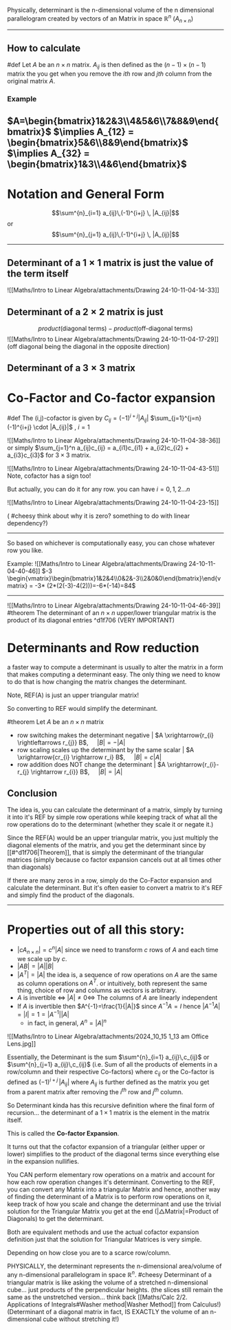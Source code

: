 Physically, determinant is the n-dimensional volume of the n dimensional parallelogram created by vectors of an Matrix in space $\mathbb{R}^n$ ($A_{n \times n}$)

---
## How to calculate 
#def Let $A$ be an $n \times n$ matrix. $A_{ij}$ is then defined as the $(n-1) \times (n-1)$ matrix the you get when you remove the $ith$ row and $jth$ column from the original matrix $A$.

### Example 

$A=\begin{bmatrix}1&2&3\\4&5&6\\7&8&9\end{bmatrix}$
$\implies A_{12} = \begin{bmatrix}5&6\\8&9\end{bmatrix}$
$\implies A_{32} = \begin{bmatrix}1&3\\4&6\end{bmatrix}$
---
# Notation and General Form

$$\sum^{n}_{i=1} a_{ij}\,(-1)^{i+j} \, |A_{ij}|$$ or $$\sum^{n}_{j=1} a_{ij}\,(-1)^{i+j} \, |A_{ij}|$$

---
Determinant of a $1 \times 1$ matrix is just the value of the term itself
---
![[Maths/Intro to Linear Algebra/attachments/Drawing 24-10-11-04-14-33]]

Determinant of a $2 \times 2$ matrix is just 
---
$$product(\text{diagonal terms}) - product(\text{off-diagonal terms})$$
![[Maths/Intro to Linear Algebra/attachments/Drawing 24-10-11-04-17-29]]
(off diagonal being the diagonal in the opposite direction)

Determinant of a $3 \times 3$ matrix
---
# Co-Factor and Co-factor expansion
#def The (i,j)-cofactor is given by $C_{ij}=(-1)^{i+j}|A_{ij}|$
$\sum_{j=1}^{j=n} (-1)^{i+j} \cdot |A_{ij}|$ , $i=1$

![[Maths/Intro to Linear Algebra/attachments/Drawing 24-10-11-04-38-36]]
or simply $\sum_{j=1}^n a_{ij}c_{ij} = a_{i1}c_{i1} + a_{i2}c_{i2} + a_{i3}c_{i3}$ for $3 \times 3$ matrix.

![[Maths/Intro to Linear Algebra/attachments/Drawing 24-10-11-04-43-51]]
Note, cofactor has a sign too!

But actually, you can do it for any row. you can have $i = 0,1,2 \dots n$

![[Maths/Intro to Linear Algebra/attachments/Drawing 24-10-11-04-23-15]]

( #cheesy think about why it is zero? something to do with linear dependency?)

---
So based on whichever is computationally easy, you can chose whatever row you like.

Example:
![[Maths/Intro to Linear Algebra/attachments/Drawing 24-10-11-04-40-46]]
$-3  \begin{vmatrix}\begin{bmatrix}1&2&4\\0&2&-3\\2&0&0\end{bmatrix}\end{vmatrix} = -3* (2*(2(-3)-4(2)))=-6*(-14)=84$

---
![[Maths/Intro to Linear Algebra/attachments/Drawing 24-10-11-04-46-39]]
#theorem The determinant of an $n \times n$ upper/lower triangular matrix is the product of its diagonal entries ^d1f706
(VERY IMPORTANT)
# Determinants and Row reduction
a faster way to compute a determinant is usually to alter the matrix in a form that makes computing a determinant easy. The only thing we need to know to do that is how changing the matrix changes the determinant.

Note, REF(A) is just an upper triangular matrix!

So converting to REF would simplify the determinant.

#theorem Let $A$ be an $n \times n$ matrix
- row switching makes the determinant negative | $A \xrightarrow{r_{i} \rightleftarrows r_{j}} B$, $\quad |B|=-|A|$
- row scaling scales up the determinant by the same scalar | $A \xrightarrow{cr_{i} \rightarrow r_i} B$, $\quad |B|=c|A|$
- row addition does NOT change the determinant | $A \xrightarrow{r_{i}-r_{j} \rightarrow r_{i}} B$, $\quad |B|=|A|$

## Conclusion
The idea is, you can calculate the determinant of a matrix, simply by turning it into it's REF by simple row operations while keeping track of what all the row operations do to the determinant (whether they scale it or negate it.)

Since the REF(A) would be an upper triangular matrix, you just multiply the diagonal elements of the matrix, and you get the determinant since by [[#^d1f706|Theorem]], that is simply the determinant of the triangular matrices (simply because co factor expansion cancels out at all times other than diagonals)

If there are many zeros in a row, simply do the Co-Factor expansion and calculate the determinant. But it's often easier to convert a matrix to it's REF and simply find the product of the diagonals.

---
# Properties out of all this story:
- $|cA_{n \times n}|=c^n|A|$ since we need to transform $c$ rows of $A$ and each time we scale up by $c$.
- $|AB|=|A||B|$
- $|A^T|=|A|$ the idea is, a sequence of row operations on $A$ are the same as column operations on $A^T$. or intuitively, both represent the same thing, choice of row and columns as vectors is arbitrary.
- $A$ is invertible $\iff$ $|A| \neq 0 \iff$ The columns of $A$ are linearly independent
- If $A$ is invertible then $A^{-1}=\frac{1}{|A|}$ since $A^{-1}A = I$ hence $|A^{-1}A| = |I| = 1=|A^{-1}||A|$ 
	- in fact, in general, $A^{n}= |A|^n$


![[Maths/Intro to Linear Algebra/attachments/2024_10_15 1_13 am Office Lens.jpg]]

Essentially, the Determinant is the sum $\sum^{n}_{i=1} a_{ij}\,c_{ij}$ or $\sum^{n}_{j=1} a_{ij}\,c_{ij}$
(i.e. Sum of all the products of elements in a row/column and their respective Co-factors) where $c_{ij}$ or the Co-factor is defined as $(-1)^{i+j} \, |A_{ij}|$ where $A_{ij}$ is further defined as the matrix you get from a parent matrix after removing the $i^{th}$ row and $j^{th}$ column.

So Determinant kinda has this recursive definition where the final form of recursion... the determinant of a $1 \times 1$ matrix is the element in the matrix itself.

This is called the **Co-factor Expansion**.

It turns out that the cofactor expansion of a triangular (either upper or lower) simplifies to the product of the diagonal terms since everything else in the expansion nullifies.

You CAN perform elementary row operations on a matrix and account for how each row operation changes it's determinant. Converting to the REF, you can convert any Matrix into a triangular Matrix and hence, another way of finding the determinant of a Matrix is to perform row operations on it, keep track of how you scale and change the determinant and use the trivial solution for the Triangular Matrix you get at the end (|$\triangle$Matrix|=Product of Diagonals) to get the determinant.


Both are equivalent methods and use the actual cofactor expansion definition just that the solution for Triangular Matrices is very simple.

Depending on how close you are to a scarce row/column.

PHYSICALLY, the determinant represents the n-dimensional area/volume of any n-dimensional parallelogram in space $\mathbb{R}^n$.
#cheesy Determinant of a triangular matrix is like asking the volume of a stretched n-dimensional cube... just products of the perpendicular heights. (the slices still remain the same as the unstretched version... think back [[Maths/Calc 2/2. Applications of Integrals#Washer method|Washer Method]] from Calculus!)
(Determinant of a diagonal matrix in fact, IS EXACTLY the volume of an n-dimensional cube without stretching it!)

